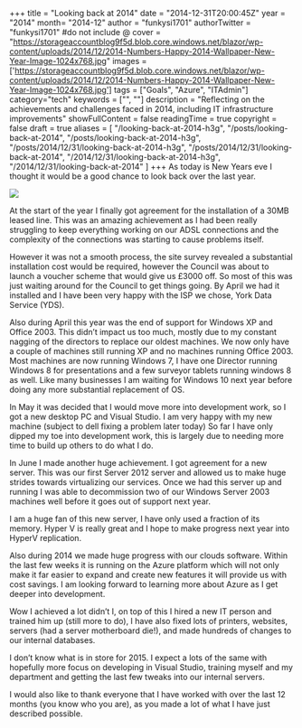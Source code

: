 +++
title = "Looking back at 2014"
date = "2014-12-31T20:00:45Z"
year = "2014"
month= "2014-12"
author = "funkysi1701"
authorTwitter = "funkysi1701" #do not include @
cover = "https://storageaccountblog9f5d.blob.core.windows.net/blazor/wp-content/uploads/2014/12/2014-Numbers-Happy-2014-Wallpaper-New-Year-Image-1024x768.jpg"
images = ['https://storageaccountblog9f5d.blob.core.windows.net/blazor/wp-content/uploads/2014/12/2014-Numbers-Happy-2014-Wallpaper-New-Year-Image-1024x768.jpg']
tags = ["Goals", "Azure", "ITAdmin"]
category="tech"
keywords = ["", ""]
description = "Reflecting on the achievements and challenges faced in 2014, including IT infrastructure improvements"
showFullContent = false
readingTime = true
copyright = false
draft = true
aliases = [
    "/looking-back-at-2014-h3g",
    "/posts/looking-back-at-2014",
    "/posts/looking-back-at-2014-h3g",
    "/posts/2014/12/31/looking-back-at-2014-h3g",
    "/posts/2014/12/31/looking-back-at-2014",
    "/2014/12/31/looking-back-at-2014-h3g",
    "/2014/12/31/looking-back-at-2014"
]
+++
As today is New Years eve I thought it would be a good chance to look back over the last year.

![](https://storageaccountblog9f5d.blob.core.windows.net/blazor/wp-content/uploads/2014/12/tangle.jpg?resize=300%2C256&ssl=1)

At the start of the year I finally got agreement for the installation of a 30MB leased line. This was an amazing achievement as I had been really struggling to keep everything working on our ADSL connections and the complexity of the connections was starting to cause problems itself.

However it was not a smooth process, the site survey revealed a substantial installation cost would be required, however the Council was about to launch a voucher scheme that would give us £3000 off. So most of this was just waiting around for the Council to get things going. By April we had it installed and I have been very happy with the ISP we chose, York Data Service (YDS).

Also during April this year was the end of support for Windows XP and Office 2003. This didn’t impact us too much, mostly due to my constant nagging of the directors to replace our oldest machines. We now only have a couple of machines still running XP and no machines running Office 2003. Most machines are now running Windows 7, I have one Director running Windows 8 for presentations and a few surveyor tablets running windows 8 as well. Like many businesses I am waiting for Windows 10 next year before doing any more substantial replacement of OS.

In May it was decided that I would move more into development work, so I got a new desktop PC and Visual Studio. I am very happy with my new machine (subject to dell fixing a problem later today) So far I have only dipped my toe into development work, this is largely due to needing more time to build up others to do what I do.

In June I made another huge achievement. I got agreement for a new server. This was our first Server 2012 server and allowed us to make huge strides towards virtualizing our services. Once we had this server up and running I was able to decommission two of our Windows Server 2003 machines well before it goes out of support next year.

I am a huge fan of this new server, I have only used a fraction of its memory. Hyper V is really great and I hope to make progress next year into HyperV replication.

Also during 2014 we made huge progress with our clouds software. Within the last few weeks it is running on the Azure platform which will not only make it far easier to expand and create new features it will provide us with cost savings. I am looking forward to learning more about Azure as I get deeper into development.

Wow I achieved a lot didn’t I, on top of this I hired a new IT person and trained him up (still more to do), I have also fixed lots of printers, websites, servers (had a server motherboard die!), and made hundreds of changes to our internal databases.

I don’t know what is in store for 2015. I expect a lots of the same with hopefully more focus on developing in Visual Studio, training myself and my department and getting the last few tweaks into our internal servers.

I would also like to thank everyone that I have worked with over the last 12 months (you know who you are), as you made a lot of what I have just described possible.
